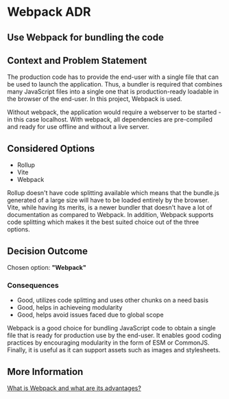 
# Webpack ADR

## Use Webpack for bundling the code

## Context and Problem Statement

The production code has to provide the end-user with a single file that can be used to launch the application. Thus, a bundler is required that combines many JavaScript files into a single one that is production-ready loadable in the browser of the end-user. In this project, Webpack is used.

Without webpack, the application would require a webserver to be started - in this case localhost. With webpack, all dependencies are pre-compiled and ready for use offline and without a live server.

## Considered Options

* Rollup
* Vite
* Webpack

Rollup doesn't have code splitting available which means that the bundle.js generated of a large size will have to be loaded entirely by the browser. Vite, while having its merits, is a newer bundler that doesn't have a lot of documentation as compared to Webpack. In addition, Webpack supports code splitting which makes it the best suited choice out of the three options.

## Decision Outcome

Chosen option: <b>"Webpack"</b>

### Consequences

* Good, utilizes code splitting and uses other chunks on a need basis
* Good, helps in achieveing modularity
* Good, helps avoid issues faced due to global scope

Webpack is a good choice for bundling JavaScript code to obtain a single file that is ready for production use by the end-user. It enables good coding practices by encouraging modularity in the form of ESM or CommonJS. Finally, it is useful as it can support assets such as images and stylesheets.


## More Information
[What is Webpack and what are its advantages?](https://blog.jakoblind.no/whats-the-advantage-with-webpack/)